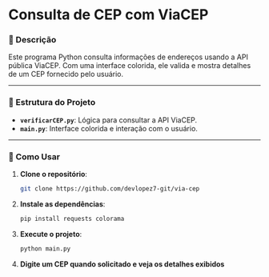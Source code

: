 # Consulta de CEP com ViaCEP

### 📝 Descrição

Este programa Python consulta informações de endereços usando a API pública ViaCEP. Com uma interface colorida, ele valida e mostra detalhes de um CEP fornecido pelo usuário.

---

### 📂 Estrutura do Projeto

- **`verificarCEP.py`**: Lógica para consultar a API ViaCEP.
- **`main.py`**: Interface colorida e interação com o usuário.

---

### 🚀 Como Usar

1. **Clone o repositório**:

   ```bash
   git clone https://github.com/devlopez7-git/via-cep

2. **Instale as dependências**:

   ```bash
   pip install requests colorama

3. **Execute o projeto**:

   ```bash
   python main.py
   
4. **Digite um CEP quando solicitado e veja os detalhes exibidos**
